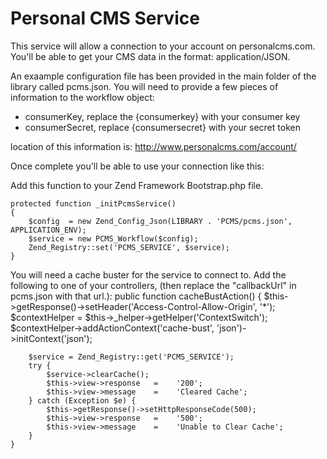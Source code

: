# Personal CMS Service

This service will allow a connection to your account on personalcms.com. You'll be able to get your CMS data in the format: application/JSON.

An exaample configuration file has been provided in the main folder of the library called pcms.json.  You will need to provide a few pieces of information to the workflow object:

* consumerKey, replace the {consumerkey} with your consumer key
* consumerSecret, replace {consumersecret} with your secret token

location of this information is: http://www.personalcms.com/account/


Once complete you'll be able to use your connection like this:

Add this function to your Zend Framework Bootstrap.php file.

    protected function _initPcmsService()
    {
        $config  = new Zend_Config_Json(LIBRARY . 'PCMS/pcms.json', APPLICATION_ENV);
        $service = new PCMS_Workflow($config);
        Zend_Registry::set('PCMS_SERVICE', $service);
    }

You will need a cache buster for the service to connect to.  Add the following to one of your controllers, (then replace the "callbackUrl" in pcms.json with that url.):
    public function cacheBustAction()
    {
        $this->getResponse()->setHeader('Access-Control-Allow-Origin', '*');
        $contextHelper  =   $this->_helper->getHelper('ContextSwitch');
        $contextHelper->addActionContext('cache-bust', 'json')->initContext('json');

        $service = Zend_Registry::get('PCMS_SERVICE');
        try {
            $service->clearCache();
            $this->view->response   =    '200';
            $this->view->message    =    'Cleared Cache';
        } catch (Exception $e) {
            $this->getResponse()->setHttpResponseCode(500);
            $this->view->response   =    '500';
            $this->view->message    =    'Unable to Clear Cache';
        }
    }
